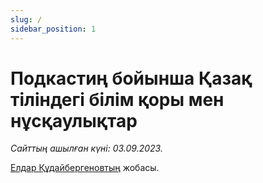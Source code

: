 ```yaml
---
slug: /
sidebar_position: 1
---
```


# Подкастиң бойынша Қазақ тіліндегі білім қоры мен нұсқаулықтар

_Сайттың ашылған күні: 03.09.2023._

[Елдар Құдайбергеновтың][1] жобасы.

[1]: https://yeldar.org/
